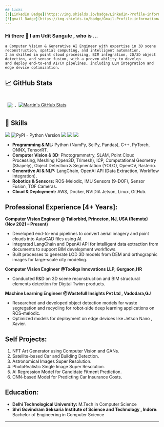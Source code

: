 ```yaml
---
## Links
[![LinkedIn Badge](https://img.shields.io/badge/LinkedIn-Profile-informational?style=flat&logo=linkedin&logoColor=white&color=0D76A8)](https://www.linkedin.com/in/uditsangule/)
[![gmail Badge](https://img.shields.io/badge/Gmail-Profile-informational?style=flat&logo=codepen&logoColor=white&color=black)](https://www.uditsangule@gmail.com)
---
```


### Hi there 👋 I am Udit Sangule , who is ...
    a Computer Vision & Generative AI Engineer with expertise in 3D scene reconstruction, spatial computing, and intelligent automation. 
    I am skilled in point cloud processing, BIM integration, 2D/3D object detection, and sensor fusion, with a proven ability to develop 
    and deploy end-to-end AI/CV pipelines, including LLM integration and edge device optimization.

## &#x1f4c8; GitHub Stats

<br>

<a href="https://github.com/uditsangule">
  <img align="center" style="margin:0.5rem" src="https://github-readme-stats.vercel.app/api/top-langs/?username=uditsangule&hide=html,css&title_color=ffffff&text_color=c9cacc&icon_color=4AB197&bg_color=1A2B34" />
</a>

<a href="https://github.com/uditsangule">
  <img align="center" style="margin:0.5rem" src="https://github-readme-stats.vercel.app/api?username=uditsangule&show_icons=true&line_height=27&count_private=true&title_color=ffffff&text_color=c9cacc&icon_color=4AB097&bg_color=1A2B34" alt="Martin's GitHub Stats" />
</a>

## 💼 Skills

![](https://img.shields.io/badge/Code-Python-informational?style=flat&logo=angular&logoColor=white&color=4AB197)
![PyPI - Python Version](https://img.shields.io/pypi/pyversions/numpy)
![](https://img.shields.io/badge/Code-C++-informational?style=flat&logo=ionic&logoColor=white&color=4AB197)
![](https://img.shields.io/badge/Code-Jupyter-informational?style=flat&logo=react&logoColor=white&color=4AB197)
![](https://img.shields.io/badge/Code-C-informational?style=flat&logo=Redux&logoColor=white&color=4AB197)

- **Programming & ML:** Python (NumPy, SciPy, Pandas), C++, PyTorch, ONNX, TensorRT.
- **Computer Vision & 3D:** Photogrammetry, SLAM, Point Cloud Processing, Meshing (Open3D, Trimesh), ICP, Computational Geometry (Shapely), Object Detection & Segmentation (YOLO), OpenCV, Rasterio.
- **Generative AI & NLP:** LangChain, OpenAI API (Data Extraction, Workflow Integration).
- **Robotics & Sensors:** ROS-Melodic, IMU Sensors (9-DOF), Sensor Fusion, TOF Cameras.
- **Cloud & Deployment:** AWS, Docker, NVIDIA Jetson, Linux, GitHub.

## Professional Experience [4+ Years]:

**Computer Vision Engineer @ Tailorbird, Princeton, NJ, USA (Remote) (Nov 2021 – Present)**

  - Developed end-to-end pipelines to convert aerial imagery and point clouds into AutoCAD files using AI.
  - Integrated LangChain and OpenAI API for intelligent data extraction from documents to support BIM development workflows.
  - Built processes to generate LOD 3D models from DEM and orthographic images for large-scale city modeling.

**Computer Vision Engineer @Tooliqa Innovations LLP, Gurgaon,HR**
  - Conducted R&D on 3D scene reconstruction and BIM structural elements detection for Digital Twinn products.

**Machine Learning Engineer @Wastefull Insights Pvt Ltd , Vadodara,GJ**
  - Researched and developed object detection models for waste segregation and recycling for robot-side deep learning applications on ROS-melodic.
  - Optimized models for deployment on edge devices like Jetson Nano , Xavier.

## Self Projects:
1. NFT Art Generator using Computer Vision and GANs.
2. Satellite-based Car and Building Detection.
3. Astronomical Images Super Resolution.
4. PhotoRealistic Single Image Super Resolution.
5. AI Regression Model for Candidate Fitment Prediction.
6. CNN-based Model for Predicting Car Insurance Costs.
  
## Education:
- **Delhi Technological University:** M.Tech in Computer Science
- **Shri Govindram Seksaria Institute of Science and Technology , Indore:** Bachelor of Engineering in Computer Science



---
